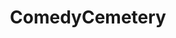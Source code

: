 ---
title: ComedyCemetery
crosslinks:
- comedynecromancy
- ComedyNecrophilia
- DeepFriedMemes
- surrealmemes
- killthosewhodisagree
- dankmemes
- coaxedintoasnafu
- funny
- WackyTicTacs
- copypasta
- ReallyWackyTicTacs
- CringeAnarchy
- forwardsfromgrandma
- nukedmemes
- THE_PACK
- Adam_fkn_Ellis_again
- PoliticalHumor
- 4PanelCringe
- AskReddit
---